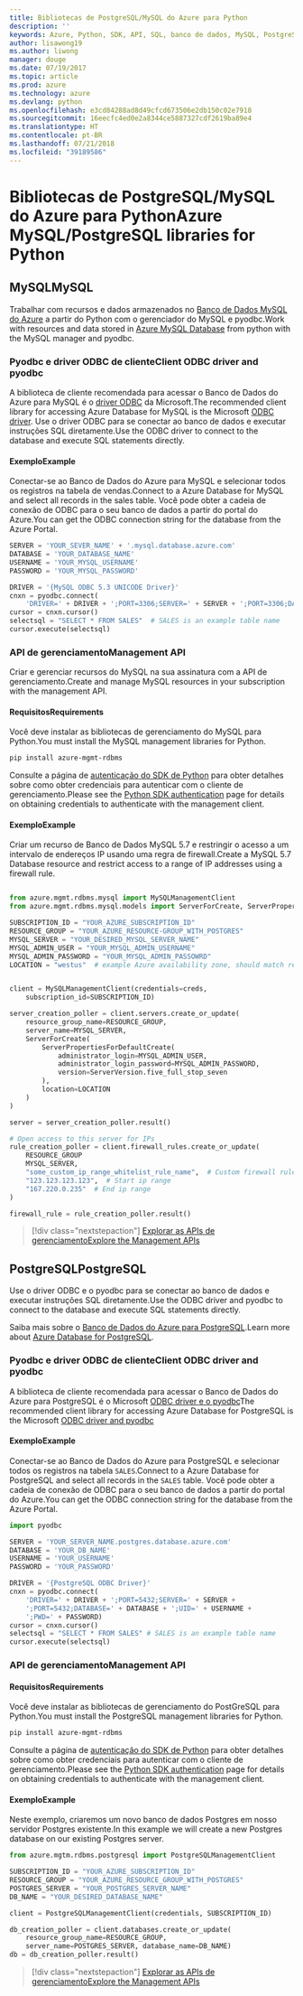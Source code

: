 ```yaml
---
title: Bibliotecas de PostgreSQL/MySQL do Azure para Python
description: ''
keywords: Azure, Python, SDK, API, SQL, banco de dados, MySQL, PostgreSQL
author: lisawong19
ms.author: liwong
manager: douge
ms.date: 07/19/2017
ms.topic: article
ms.prod: azure
ms.technology: azure
ms.devlang: python
ms.openlocfilehash: e3cd84288ad8d49cfcd673506e2db150c02e7918
ms.sourcegitcommit: 16eecfc4ed0e2a8344ce5887327cdf2619ba89e4
ms.translationtype: HT
ms.contentlocale: pt-BR
ms.lasthandoff: 07/21/2018
ms.locfileid: "39189586"
---
```

# <a name="azure-mysqlpostgresql-libraries-for-python"></a><span data-ttu-id="65da5-103">Bibliotecas de PostgreSQL/MySQL do Azure para Python</span><span class="sxs-lookup"><span data-stu-id="65da5-103">Azure MySQL/PostgreSQL libraries for Python</span></span>

## <a name="mysql"></a><span data-ttu-id="65da5-104">MySQL</span><span class="sxs-lookup"><span data-stu-id="65da5-104">MySQL</span></span>

<span data-ttu-id="65da5-105">Trabalhar com recursos e dados armazenados no [Banco de Dados MySQL do Azure](/azure/mysql/overview) a partir do Python com o gerenciador do MySQL e pyodbc.</span><span class="sxs-lookup"><span data-stu-id="65da5-105">Work with resources and data stored in [Azure MySQL Database](/azure/mysql/overview) from python with the MySQL manager and pyodbc.</span></span>

### <a name="client-odbc-driver-and-pyodbc"></a><span data-ttu-id="65da5-106">Pyodbc e driver ODBC de cliente</span><span class="sxs-lookup"><span data-stu-id="65da5-106">Client ODBC driver and pyodbc</span></span>

<span data-ttu-id="65da5-107">A biblioteca de cliente recomendada para acessar o Banco de Dados do Azure para MySQL é o [driver ODBC](/azure/sql-database/sql-database-connect-query-python#install-the-python-and-database-communication-libraries) da Microsoft.</span><span class="sxs-lookup"><span data-stu-id="65da5-107">The recommended client library for accessing Azure Database for MySQL is the Microsoft [ODBC driver](/azure/sql-database/sql-database-connect-query-python#install-the-python-and-database-communication-libraries).</span></span> <span data-ttu-id="65da5-108">Use o driver ODBC para se conectar ao banco de dados e executar instruções SQL diretamente.</span><span class="sxs-lookup"><span data-stu-id="65da5-108">Use the ODBC driver to connect to the database and execute SQL statements directly.</span></span>

#### <a name="example"></a><span data-ttu-id="65da5-109">Exemplo</span><span class="sxs-lookup"><span data-stu-id="65da5-109">Example</span></span>

<span data-ttu-id="65da5-110">Conectar-se ao Banco de Dados do Azure para MySQL e selecionar todos os registros na tabela de vendas.</span><span class="sxs-lookup"><span data-stu-id="65da5-110">Connect to a Azure Database for MySQL and select all records in the sales table.</span></span> <span data-ttu-id="65da5-111">Você pode obter a cadeia de conexão de ODBC para o seu banco de dados a partir do portal do Azure.</span><span class="sxs-lookup"><span data-stu-id="65da5-111">You can get the ODBC connection string for the database from the Azure Portal.</span></span>

```python
SERVER = 'YOUR_SEVER_NAME' + '.mysql.database.azure.com'
DATABASE = 'YOUR_DATABASE_NAME'
USERNAME = 'YOUR_MYSQL_USERNAME'
PASSWORD = 'YOUR_MYSQL_PASSWORD'

DRIVER = '{MySQL ODBC 5.3 UNICODE Driver}'
cnxn = pyodbc.connect(
    'DRIVER=' + DRIVER + ';PORT=3306;SERVER=' + SERVER + ';PORT=3306;DATABASE=' + DATABASE + ';UID=' + USERNAME + ';PWD=' + PASSWORD)
cursor = cnxn.cursor()
selectsql = "SELECT * FROM SALES"  # SALES is an example table name
cursor.execute(selectsql)
```

### <a name="management-api"></a><span data-ttu-id="65da5-112">API de gerenciamento</span><span class="sxs-lookup"><span data-stu-id="65da5-112">Management API</span></span>

<span data-ttu-id="65da5-113">Criar e gerenciar recursos do MySQL na sua assinatura com a API de gerenciamento.</span><span class="sxs-lookup"><span data-stu-id="65da5-113">Create and manage MySQL resources in your subscription with the management API.</span></span>

#### <a name="requirements"></a><span data-ttu-id="65da5-114">Requisitos</span><span class="sxs-lookup"><span data-stu-id="65da5-114">Requirements</span></span>
<span data-ttu-id="65da5-115">Você deve instalar as bibliotecas de gerenciamento do MySQL para Python.</span><span class="sxs-lookup"><span data-stu-id="65da5-115">You must install the MySQL management libraries for Python.</span></span>
```bash
pip install azure-mgmt-rdbms
```

<span data-ttu-id="65da5-116">Consulte a página de [autenticação do SDK de Python](https://docs.microsoft.com/python/azure/python-sdk-azure-authenticate) para obter detalhes sobre como obter credenciais para autenticar com o cliente de gerenciamento.</span><span class="sxs-lookup"><span data-stu-id="65da5-116">Please see the [Python SDK authentication](https://docs.microsoft.com/python/azure/python-sdk-azure-authenticate) page for details on obtaining credentials to authenticate with the management client.</span></span>

#### <a name="example"></a><span data-ttu-id="65da5-117">Exemplo</span><span class="sxs-lookup"><span data-stu-id="65da5-117">Example</span></span>

<span data-ttu-id="65da5-118">Criar um recurso de Banco de Dados MySQL 5.7 e restringir o acesso a um intervalo de endereços IP usando uma regra de firewall.</span><span class="sxs-lookup"><span data-stu-id="65da5-118">Create a MySQL 5.7 Database resource and restrict access to a range of IP addresses using a firewall rule.</span></span>

```python

from azure.mgmt.rdbms.mysql import MySQLManagementClient
from azure.mgmt.rdbms.mysql.models import ServerForCreate, ServerPropertiesForDefaultCreate, ServerVersion

SUBSCRIPTION_ID = "YOUR_AZURE_SUBSCRIPTION_ID"
RESOURCE_GROUP = "YOUR_AZURE_RESOURCE-GROUP_WITH_POSTGRES"
MYSQL_SERVER = "YOUR_DESIRED_MYSQL_SERVER_NAME"
MYSQL_ADMIN_USER = "YOUR_MYSQL_ADMIN_USERNAME"
MYSQL_ADMIN_PASSWORD = "YOUR_MYSQL_ADMIN_PASSOWRD"
LOCATION = "westus"  # example Azure availability zone, should match resource group


client = MySQLManagementClient(credentials=creds,
    subscription_id=SUBSCRIPTION_ID)

server_creation_poller = client.servers.create_or_update(
    resource_group_name=RESOURCE_GROUP,
    server_name=MYSQL_SERVER,
    ServerForCreate(
        ServerPropertiesForDefaultCreate(
            administrator_login=MYSQL_ADMIN_USER,
            administrator_login_password=MYSQL_ADMIN_PASSWORD,
            version=ServerVersion.five_full_stop_seven
        ),
        location=LOCATION
    )
)

server = server_creation_poller.result()

# Open access to this server for IPs
rule_creation_poller = client.firewall_rules.create_or_update(
    RESOURCE_GROUP
    MYSQL_SERVER,
    "some_custom_ip_range_whitelist_rule_name",  # Custom firewall rule name
    "123.123.123.123",  # Start ip range
    "167.220.0.235"  # End ip range
)

firewall_rule = rule_creation_poller.result()
```

> [!div class="nextstepaction"]
> [<span data-ttu-id="65da5-119">Explorar as APIs de gerenciamento</span><span class="sxs-lookup"><span data-stu-id="65da5-119">Explore the Management APIs</span></span>](/python/api/overview/azure/postgresql/mysql/management)

## <a name="postgresql"></a><span data-ttu-id="65da5-120">PostgreSQL</span><span class="sxs-lookup"><span data-stu-id="65da5-120">PostgreSQL</span></span>
<span data-ttu-id="65da5-121">Use o driver ODBC e o pyodbc para se conectar ao banco de dados e executar instruções SQL diretamente.</span><span class="sxs-lookup"><span data-stu-id="65da5-121">Use the ODBC driver and pyodbc to connect to the database and execute SQL statements directly.</span></span>

<span data-ttu-id="65da5-122">Saiba mais sobre o [Banco de Dados do Azure para PostgreSQL](https://docs.microsoft.com/azure/postgresql/).</span><span class="sxs-lookup"><span data-stu-id="65da5-122">Learn more about [Azure Database for PostgreSQL](https://docs.microsoft.com/azure/postgresql/).</span></span>

### <a name="client-odbc-driver-and-pyodbc"></a><span data-ttu-id="65da5-123">Pyodbc e driver ODBC de cliente</span><span class="sxs-lookup"><span data-stu-id="65da5-123">Client ODBC driver and pyodbc</span></span>
<span data-ttu-id="65da5-124">A biblioteca de cliente recomendada para acessar o Banco de Dados do Azure para PostgreSQL é o Microsoft [ODBC driver e o pyodbc](https://docs.microsoft.com/azure/sql-database/sql-database-connect-query-python#install-the-python-and-database-communication-libraries)</span><span class="sxs-lookup"><span data-stu-id="65da5-124">The recommended client library for accessing Azure Database for PostgreSQL is the Microsoft [ODBC driver and pyodbc](https://docs.microsoft.com/azure/sql-database/sql-database-connect-query-python#install-the-python-and-database-communication-libraries)</span></span>

#### <a name="example"></a><span data-ttu-id="65da5-125">Exemplo</span><span class="sxs-lookup"><span data-stu-id="65da5-125">Example</span></span> 

<span data-ttu-id="65da5-126">Conectar-se ao Banco de Dados do Azure para PostgreSQL e selecionar todos os registros na tabela `SALES`.</span><span class="sxs-lookup"><span data-stu-id="65da5-126">Connect to a Azure Database for PostgreSQL and select all records in the `SALES` table.</span></span> <span data-ttu-id="65da5-127">Você pode obter a cadeia de conexão de ODBC para o seu banco de dados a partir do portal do Azure.</span><span class="sxs-lookup"><span data-stu-id="65da5-127">You can get the ODBC connection string for the database from the Azure Portal.</span></span>

```python
import pyodbc

SERVER = 'YOUR_SERVER_NAME.postgres.database.azure.com'
DATABASE = 'YOUR_DB_NAME'
USERNAME = 'YOUR_USERNAME'
PASSWORD = 'YOUR_PASSWORD'

DRIVER = '{PostgreSQL ODBC Driver}'
cnxn = pyodbc.connect(
    'DRIVER=' + DRIVER + ';PORT=5432;SERVER=' + SERVER +
    ';PORT=5432;DATABASE=' + DATABASE + ';UID=' + USERNAME +
    ';PWD=' + PASSWORD)
cursor = cnxn.cursor()
selectsql = "SELECT * FROM SALES" # SALES is an example table name
cursor.execute(selectsql)
```

### <a name="management-api"></a><span data-ttu-id="65da5-128">API de gerenciamento</span><span class="sxs-lookup"><span data-stu-id="65da5-128">Management API</span></span>
#### <a name="requirements"></a><span data-ttu-id="65da5-129">Requisitos</span><span class="sxs-lookup"><span data-stu-id="65da5-129">Requirements</span></span>
<span data-ttu-id="65da5-130">Você deve instalar as bibliotecas de gerenciamento do PostGreSQL para Python.</span><span class="sxs-lookup"><span data-stu-id="65da5-130">You must install the PostgreSQL management libraries for Python.</span></span>
```bash
pip install azure-mgmt-rdbms
```

<span data-ttu-id="65da5-131">Consulte a página de [autenticação do SDK de Python](https://docs.microsoft.com/python/azure/python-sdk-azure-authenticate) para obter detalhes sobre como obter credenciais para autenticar com o cliente de gerenciamento.</span><span class="sxs-lookup"><span data-stu-id="65da5-131">Please see the [Python SDK authentication](https://docs.microsoft.com/python/azure/python-sdk-azure-authenticate) page for details on obtaining credentials to authenticate with the management client.</span></span>

#### <a name="example"></a><span data-ttu-id="65da5-132">Exemplo</span><span class="sxs-lookup"><span data-stu-id="65da5-132">Example</span></span>
<span data-ttu-id="65da5-133">Neste exemplo, criaremos um novo banco de dados Postgres em nosso servidor Postgres existente.</span><span class="sxs-lookup"><span data-stu-id="65da5-133">In this example we will create a new Postgres database on our existing Postgres server.</span></span>
```python
from azure.mgtm.rdbms.postgresql import PostgreSQLManagementClient

SUBSCRIPTION_ID = "YOUR_AZURE_SUBSCRIPTION_ID"
RESOURCE_GROUP = "YOUR_AZURE_RESOURCE_GROUP_WITH_POSTGRES"
POSTGRES_SERVER = "YOUR_POSTGRES_SERVER_NAME"
DB_NAME = "YOUR_DESIRED_DATABASE_NAME"

client = PostgreSQLManagementClient(credentials, SUBSCRIPTION_ID)

db_creation_poller = client.databases.create_or_update(
    resource_group_name=RESOURCE_GROUP,
    server_name=POSTGRES_SERVER, database_name=DB_NAME)
db = db_creation_poller.result()
```

> [!div class="nextstepaction"]
> [<span data-ttu-id="65da5-134">Explorar as APIs de gerenciamento</span><span class="sxs-lookup"><span data-stu-id="65da5-134">Explore the Management APIs</span></span>](/python/api/overview/azure/postgresql/mysql/management)